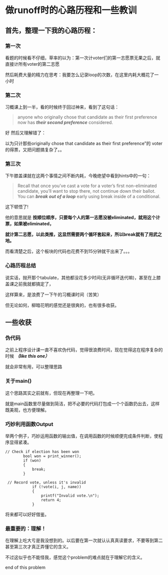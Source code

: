 # 做runoff时的心路历程和一些教训


## 首先，整理一下我的心路历程：

### 第一次
看题的时候看不仔细，草率的以为：第一次计voter们的第一志愿票无果之后，就直接计所有voter的第二志愿

然后耗费大量的精力在思考：我要怎么记录loop的次数，在这里内耗大概花了一小时

### 第二次

习概课上到一半，看的时候终于回过神来，看到了这句话：

>anyone who originally chose that candidate as their first preference now has ***their second preference*** considered.

好 然后又理解错了：

以为只计那些originally chose that candidate as their first preference”的 voter的得票，又把问题搞复杂了。。

### 第三次

下午膝盖课就在这两个事情之间不断内耗，今晚绝望中看到hints中的一句：
>Recall that once you’ve cast a vote for a voter’s first non-eliminated candidate,
>you’ll want to stop there, not continue down their ballot. You can ***break out of a loop*** early using break inside of a conditional.

这下顿悟了!

他的意思就是 **按顺位顺序，只要每个人的第一志愿没被eliminated，就用这个计票，如果被eliminated，**

**就计第二志愿，以此类推，这显然需要两个循环套起来，所以break就有了用武之地。**

而看清楚之后，这个板块的代码也花费不到15分钟就干出来了。。。

### 心路历程总结

说实话，抛开那个tabulate，其他都没花多少时间(无非循环迭代嘛)，甚至在上膝盖课之前我就都搞定了，

这样算来，是浪费了一下午的习概课时间（苦笑）

但无论如何，柳暗花明的感觉还是很爽的，也有很多收获。

## 一些收获

### 伪代码

之前上程序设计课一直不喜欢伪代码，觉得很浪费时间，现在觉得这在程序复杂的时候 ***（like this one）***

就会非常有用，可以整理思路

### 关于main()

这个思路其实之前就有，但现在再整理一下吧。

就是main函数里尽量做到简洁，把不必要的代码打包成一个个函数扔出去，这样既美观，也方便理解。

### 巧妙利用函数Output

举两个例子，巧妙运用函数的输出值，在调用函数的时候顺便完成条件判断，使程序显得紧凑。

```
// Check if election has been won
        bool won = print_winner();
        if (won)
        {
            break;
        }
```

```
 // Record vote, unless it's invalid
            if (!vote(i, j, name))
            {
                printf("Invalid vote.\n");
                return 4;
            }
```

将来都可以好好借鉴。

### 最重要的：理解！

在理解上吃大亏是我没想到的。以后要在第一次就认认真真读要求，不要等到第二甚至第三次才真正弄懂它的含义。

不过这似乎也不能怪我，感觉这个problem的难点就在于理解它的含义。

end of this problem



